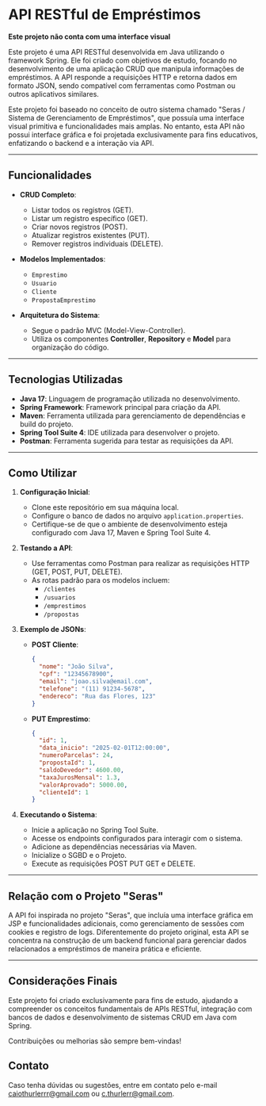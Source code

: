 # API RESTful de Empréstimos
**Este projeto não conta com uma interface visual**

Este projeto é uma API RESTful desenvolvida em Java utilizando o framework Spring. Ele foi criado com objetivos de estudo, focando no desenvolvimento de uma aplicação CRUD que manipula informações de empréstimos. A API responde a requisições HTTP e retorna dados em formato JSON, sendo compatível com ferramentas como Postman ou outros aplicativos similares.

Este projeto foi baseado no conceito de outro sistema chamado "Seras / Sistema de Gerenciamento de Empréstimos", que possuía uma interface visual primitiva e funcionalidades mais amplas. No entanto, esta API não possui interface gráfica e foi projetada exclusivamente para fins educativos, enfatizando o backend e a interação via API.

---

## Funcionalidades

- **CRUD Completo**:

  - Listar todos os registros (GET).
  - Listar um registro específico (GET).
  - Criar novos registros (POST).
  - Atualizar registros existentes (PUT).
  - Remover registros individuais (DELETE).

- **Modelos Implementados**:

  - `Emprestimo`
  - `Usuario`
  - `Cliente`
  - `PropostaEmprestimo`

- **Arquitetura do Sistema**:

  - Segue o padrão MVC (Model-View-Controller).
  - Utiliza os componentes **Controller**, **Repository** e **Model** para organização do código.

---

## Tecnologias Utilizadas

- **Java 17**: Linguagem de programação utilizada no desenvolvimento.
- **Spring Framework**: Framework principal para criação da API.
- **Maven**: Ferramenta utilizada para gerenciamento de dependências e build do projeto.
- **Spring Tool Suite 4**: IDE utilizada para desenvolver o projeto.
- **Postman**: Ferramenta sugerida para testar as requisições da API.

---

## Como Utilizar

1. **Configuração Inicial**:

   - Clone este repositório em sua máquina local.
   - Configure o banco de dados no arquivo `application.properties`.
   - Certifique-se de que o ambiente de desenvolvimento esteja configurado com Java 17, Maven e Spring Tool Suite 4.

2. **Testando a API**:

   - Use ferramentas como Postman para realizar as requisições HTTP (GET, POST, PUT, DELETE).
   - As rotas padrão para os modelos incluem:
     - `/clientes`
     - `/usuarios`
     - `/emprestimos`
     - `/propostas`

3. **Exemplo de JSONs**:

   - **POST Cliente**:

     ```json
     {
       "nome": "João Silva",
       "cpf": "12345678900",
       "email": "joao.silva@email.com",
       "telefone": "(11) 91234-5678",
       "endereco": "Rua das Flores, 123"
     }
     ```

   - **PUT Emprestimo**:

     ```json
     {
       "id": 1,
       "data_inicio": "2025-02-01T12:00:00",
       "numeroParcelas": 24,
       "propostaId": 1,
       "saldoDevedor": 4600.00,
       "taxaJurosMensal": 1.3,
       "valorAprovado": 5000.00,
       "clienteId": 1
     }
     ```

4. **Executando o Sistema**:

   - Inicie a aplicação no Spring Tool Suite.
   - Acesse os endpoints configurados para interagir com o sistema.
   - Adicione as dependências necessárias via Maven.
   - Inicialize o SGBD e o Projeto.
   - Execute as requisições POST PUT GET e DELETE.

---

## Relação com o Projeto "Seras"

A API foi inspirada no projeto "Seras", que incluía uma interface gráfica em JSP e funcionalidades adicionais, como gerenciamento de sessões com cookies e registro de logs. Diferentemente do projeto original, esta API se concentra na construção de um backend funcional para gerenciar dados relacionados a empréstimos de maneira prática e eficiente.

---

## Considerações Finais

Este projeto foi criado exclusivamente para fins de estudo, ajudando a compreender os conceitos fundamentais de APIs RESTful, integração com bancos de dados e desenvolvimento de sistemas CRUD em Java com Spring.

Contribuições ou melhorias são sempre bem-vindas!

## Contato
Caso tenha dúvidas ou sugestões, entre em contato pelo e-mail caiothurlerrr@gmail.com ou c.thurlerr@gmail.com.